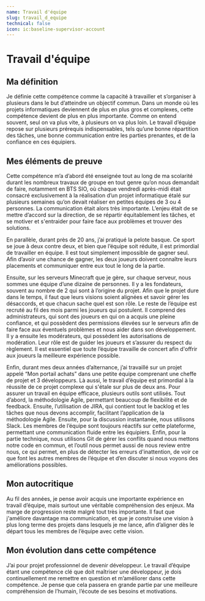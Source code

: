 ```yaml
---
name: Travail d'équipe
slug: travail_d_equipe
technical: false
icon: ic:baseline-supervisor-account
---
```


# Travail d'équipe

## Ma définition

Je définie cette compétence comme la capacité à travailler et s’organiser à plusieurs dans le but d’atteindre un objectif commun. Dans un monde où les projets informatiques deviennent de plus en plus gros et complexes, cette compétence devient de plus en plus importante. Comme on entend souvent, seul on va plus vite, à plusieurs on va plus loin. Le travail d’équipe repose sur plusieurs prérequis indispensables, tels qu’une bonne répartition des tâches, une bonne communication entre les parties prenantes, et de la confiance en ces équipiers.

## Mes éléments de preuve

Cette compétence m’a d’abord été enseignée tout au long de ma scolarité durant les nombreux travaux de groupe en tout genre qu’on nous demandait de faire, notamment en BTS SIO, où chaque vendredi après-midi était consacré exclusivement à la réalisation d’un projet informatique étalé sur plusieurs semaines qu’on devait réaliser en petites équipes de 3 ou 4 personnes. La communication était alors très importante. L’enjeu était de se mettre d’accord sur la direction, de se répartir équitablement les tâches, et se motiver et s'entraider pour faire face aux problèmes et trouver des solutions.

En parallèle, durant près de 20 ans, j’ai pratiqué la pelote basque. Ce sport se joue à deux contre deux, et bien que l’équipe soit réduite, il est primordial de travailler en équipe. Il est tout simplement impossible de gagner seul. Afin d’avoir une chance de gagner, les deux joueurs doivent connaître leurs placements et communiquer entre eux tout le long de la partie.

Ensuite, sur les serveurs Minecraft que je gère, sur chaque serveur, nous sommes une équipe d’une dizaine de personnes. Il y a les fondateurs, souvent au nombre de 2 qui sont à l’origine du projet. Afin que le projet dure dans le temps, il faut que leurs visions soient alignées et savoir gérer les désaccords, et que chacun sache quel est son rôle. Le reste de l’équipe est recruté au fil des mois parmi les joueurs qui postulent. Il comprend des administrateurs, qui sont des joueurs en qui on a acquis une pleine confiance, et qui possèdent des permissions élevées sur le serveurs afin de faire face aux éventuels problèmes et nous aider dans son développement. Il y a ensuite les modérateurs, qui possèdent les autorisations de modération. Leur rôle est de guider les joueurs et s’assurer du respect du règlement. Il est essentiel que toute l’équipe travaille de concert afin d'offrir aux joueurs la meilleure expérience possible.

Enfin, durant mes deux années d’alternance, j’ai travaillé sur un projet appelé “Mon portail achats” dans une petite équipe comprenant une cheffe de projet et 3 développeurs. Là aussi, le travail d’équipe est primordial à la réussite de ce projet complexe qui s'étale sur plus de deux ans. Pour assurer un travail en équipe efficace, plusieurs outils sont utilisés. Tout d’abord, la méthodologie Agile, permettant beaucoup de flexibilité et de feedback. Ensuite, l’utilisation de JIRA, qui contient tout le backlog et les tâches que nous devons accomplir, facilitant l’application de la méthodologie Agile. Ensuite, pour la discussion instantanée, nous utilisons Slack. Les membres de l’équipe sont toujours réactifs sur cette plateforme, permettant une communication fluide entre les équipiers. Enfin, pour la partie technique, nous utilisons Git de gérer les conflits quand nous mettons notre code en commun, et l’outil nous permet aussi de nous review entre nous, ce qui permet, en plus de détecter les erreurs d'inattention, de voir ce que font les autres membres de l’équipe et d’en discuter si nous voyons des améliorations possibles.

## Mon autocritique

Au fil des années, je pense avoir acquis une importante expérience en travail d’équipe, mais surtout une véritable compréhension des enjeux. Ma marge de progression reste malgré tout très importante. Il faut que j'améliore davantage ma communication, et que je construise une vision à plus long terme des projets dans lesquels je me lance, afin d’aligner dès le départ tous les membres de l’équipe avec cette vision.

## Mon évolution dans cette compétence

J’ai pour projet professionnel de devenir développeur. Le travail d’équipe étant une compétence clé que doit maîtriser une développeur, je dois continuellement me remettre en question et m’améliorer dans cette compétence. Je pense que cela passera en grande partie par une meilleure compréhension de l’humain, l’écoute de ses besoins et motivations.
